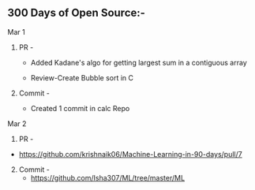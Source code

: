 ## 300 Days of Open Source:-

Mar 1

1. PR -  

   * Added Kadane's algo for getting largest sum in a contiguous array
   
   * Review-Create Bubble sort in C

2. Commit -
   
   * Created 1 commit in calc Repo
   
Mar 2

1. PR -
 
  * https://github.com/krishnaik06/Machine-Learning-in-90-days/pull/7
 
2. Commit -
   * https://github.com/Isha307/ML/tree/master/ML
